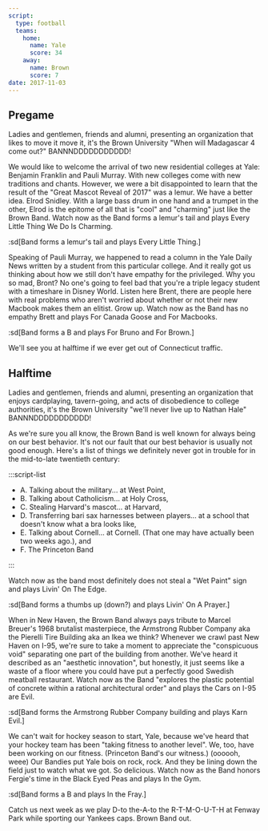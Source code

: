 ```yaml
---
script:
  type: football
  teams:
    home:
      name: Yale
      score: 34
    away:
      name: Brown
      score: 7
date: 2017-11-03
---
```


## Pregame

Ladies and gentlemen, friends and alumni, presenting an organization that likes to move it move it, it's the Brown University "When will Madagascar 4 come out?" BANNNDDDDDDDDDDD!

We would like to welcome the arrival of two new residential colleges at Yale: Benjamin Franklin and Pauli Murray. With new colleges come with new traditions and chants. However, we were a bit disappointed to learn that the result of the "Great Mascot Reveal of 2017" was a lemur. We have a better idea. Elrod Snidley. With a large bass drum in one hand and a trumpet in the other, Elrod is the epitome of all that is "cool" and "charming" just like the Brown Band. Watch now as the Band forms a lemur's tail and plays Every Little Thing We Do Is Charming.

:sd[Band forms a lemur's tail and plays Every Little Thing.]

Speaking of Pauli Murray, we happened to read a column in the Yale Daily News written by a student from this particular college. And it really got us thinking about how we still don't have empathy for the privileged. Why you so mad, Bront? No one's going to feel bad that you're a triple legacy student with a timeshare in Disney World. Listen here Brent, there are people here with real problems who aren't worried about whether or not their new Macbook makes them an elitist. Grow up. Watch now as the Band has no empathy Brett and plays For Canada Goose and For Macbooks.

:sd[Band forms a B and plays For Bruno and For Brown.]

We'll see you at halftime if we ever get out of Connecticut traffic.

## Halftime

Ladies and gentlemen, friends and alumni, presenting an organization that enjoys cardplaying, tavern-going, and acts of disobedience to college authorities, it's the Brown University "we'll never live up to Nathan Hale" BANNNDDDDDDDDDDD!

As we're sure you all know, the Brown Band is well known for always being on our best behavior. It's not our fault that our best behavior is usually not good enough. Here's a list of things we definitely never got in trouble for in the mid-to-late twentieth century:

:::script-list

- A. Talking about the military... at West Point,
- B. Talking about Catholicism... at Holy Cross,
- C. Stealing Harvard's mascot... at Harvard,
- D. Transferring bari sax harnesses between players... at a school that doesn't know what a bra looks like,
- E. Talking about Cornell... at Cornell. (That one may have actually been two weeks ago.), and
- F. The Princeton Band

:::

Watch now as the band most definitely does not steal a "Wet Paint" sign and plays Livin' On The Edge.

:sd[Band forms a thumbs up (down?) and plays Livin' On A Prayer.]

When in New Haven, the Brown Band always pays tribute to Marcel Breuer's 1968 brutalist masterpiece, the Armstrong Rubber Company aka the Pierelli Tire Building aka an Ikea we think? Whenever we crawl past New Haven on I-95, we're sure to take a moment to appreciate the "conspicuous void" separating one part of the building from another. We've heard it described as an "aesthetic innovation", but honestly, it just seems like a waste of a floor where you could have put a perfectly good Swedish meatball restaurant. Watch now as the Band "explores the plastic potential of concrete within a rational architectural order" and plays the Cars on I-95 are Evil.

:sd[Band forms the Armstrong Rubber Company building and plays Karn Evil.]

We can't wait for hockey season to start, Yale, because we've heard that your hockey team has been "taking fitness to another level". We, too, have been working on our fitness. (Princeton Band's our witness.) (oooooh, weee) Our Bandies put Yale bois on rock, rock. And they be lining down the field just to watch what we got. So delicious. Watch now as the Band honors Fergie's time in the Black Eyed Peas and plays In the Gym.

:sd[Band forms a B and plays In the Fray.]

Catch us next week as we play D-to the-A-to the R-T-M-O-U-T-H at Fenway Park while sporting our Yankees caps. Brown Band out.
